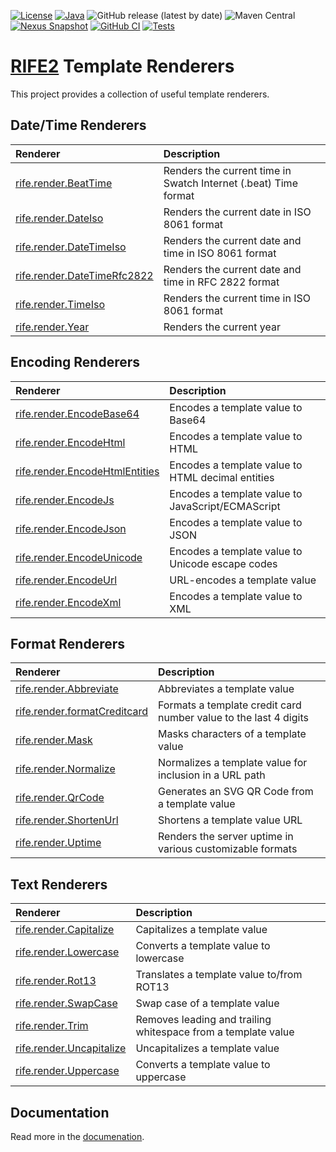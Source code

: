 [![License](https://img.shields.io/badge/license-Apache%20License%202.0-blue.svg)](https://opensource.org/licenses/Apache-2.0)
[![Java](https://img.shields.io/badge/java-17%2B-blue)](https://www.oracle.com/java/technologies/javase/jdk17-archive-downloads.html)
![GitHub release (latest by date)](https://img.shields.io/github/v/release/rife2/rife2-template-renderers)
![Maven Central](https://img.shields.io/maven-central/v/com.uwyn.rife2/rife2-template-renderers)
[![Nexus Snapshot](https://img.shields.io/nexus/s/com.uwyn.rife2/rife2-renderers?server=https%3A%2F%2Fs01.oss.sonatype.org%2F)](https://s01.oss.sonatype.org/content/repositories/snapshots/com/uwyn/rife2/rife2-renderers/)
[![GitHub CI](https://github.com/rife2/rife2-template-renderers/actions/workflows/gradle.yml/badge.svg)](https://github.com/rife2/rife2-template-renderers/actions/workflows/gradle.yml)
[![Tests](https://rife2.com/tests-badge/badge/com.uwyn.rife2/rife2-renderers)](https://github.com/rife2/rife2-template-renderers/actions/workflows/gradle.yml)

# [RIFE2](https://rife2.com/) Template Renderers

This project provides a collection of useful template renderers.

## Date/Time Renderers

| Renderer                                                                                                          | Description                                                     |
|:------------------------------------------------------------------------------------------------------------------|:----------------------------------------------------------------|
| [rife.render.BeatTime](https://github.com/rife2/rife2-template-renderers/wiki/rife.render.BeatTime)               | Renders the current time in Swatch Internet (.beat) Time format |
| [rife.render.DateIso](https://github.com/rife2/rife2-template-renderers/wiki/rife.render.DateIso)                 | Renders the current date in ISO 8061 format                     |
| [rife.render.DateTimeIso](https://github.com/rife2/rife2-template-renderers/wiki/rife.render.DateTimeIso)         | Renders the current date and time in ISO 8061 format            |
| [rife.render.DateTimeRfc2822](https://github.com/rife2/rife2-template-renderers/wiki/rife.render.DateTimeRfc2822) | Renders the current date and time in RFC 2822 format            |
| [rife.render.TimeIso](https://github.com/rife2/rife2-template-renderers/wiki/rife.render.TimeIso)                 | Renders the current time in ISO 8061 format                     |
| [rife.render.Year](https://github.com/rife2/rife2-template-renderers/wiki/rife.rennder.Year)                      | Renders the current year                                        |

## Encoding Renderers

| Renderer                                                                                                      | Description                                             |
|:--------------------------------------------------------------------------------------------------------------|:--------------------------------------------------------|
| [rife.render.EncodeBase64](https://github.com/rife2/rife2-template-renderers/wiki/rife.render.EncodeBase64)   | Encodes a template value to Base64                      |
| [rife.render.EncodeHtml](https://github.com/rife2/rife2-template-renderers/wiki/rife.render.EncodeHtml)       | Encodes a template value to HTML                        |
| [rife.render.EncodeHtmlEntities](https://github.com/rife2/rife2-template-renderers/wiki/rife.render.EncodeHtmlEntities)                                                                            | Encodes a template value to HTML decimal entities       |
| [rife.render.EncodeJs](https://github.com/rife2/rife2-template-renderers/wiki/rife.render.EncodeJs)           | Encodes a template value to JavaScript/ECMAScript       |
| [rife.render.EncodeJson](https://github.com/rife2/rife2-template-renderers/wiki/rife.render.EncodeJson)       | Encodes a template value to JSON                        |
| [rife.render.EncodeUnicode](https://github.com/rife2/rife2-template-renderers/wiki/rife.render.EncodeUnicode) | Encodes a template value to Unicode escape codes        |
| [rife.render.EncodeUrl](https://github.com/rife2/rife2-template-renderers/wiki/rife.render.EncodeUrl)         | URL-encodes a template value                            |
| [rife.render.EncodeXml](https://github.com/rife2/rife2-template-renderers/wiki/rife.render.EncodeXml)         | Encodes a template value to XML                         |

## Format Renderers

| Renderer                                                                                                            | Description                                                      |
|:--------------------------------------------------------------------------------------------------------------------|:-----------------------------------------------------------------|
| [rife.render.Abbreviate](https://github.com/rife2/rife2-template-renderers/wiki/rife.render.Abbreviate)             | Abbreviates a template value                                     |
| [rife.render.formatCreditcard](https://github.com/rife2/rife2-template-renderers/wiki/rife.render.FormatCreditCard) | Formats a template credit card number value to the last 4 digits |
| [rife.render.Mask](https://github.com/rife2/rife2-template-renderers/wiki/rife.render.Mask)                         | Masks characters of a template value                             |
| [rife.render.Normalize](https://github.com/rife2/rife2-template-renderers/wiki/rife.render.Normalize)               | Normalizes a template value for inclusion in a URL path          |
| [rife.render.QrCode](https://github.com/rife2/rife2-template-renderers/wiki/rife.render.QrCode)                     | Generates an SVG QR Code from a template value                   |
| [rife.render.ShortenUrl](https://github.com/rife2/rife2-template-renderers/wiki/rife.render.ShortenUrl)             | Shortens a template value URL                                    |
| [rife.render.Uptime](https://github.com/rife2/rife2-template-renderers/wiki/rife.render.Uptime)                     | Renders the server uptime in various customizable formats        |


## Text Renderers

| Renderer                                                                                                    | Description                                                   |
|:------------------------------------------------------------------------------------------------------------|:--------------------------------------------------------------|
| [rife.render.Capitalize](https://github.com/rife2/rife2-template-renderers/wiki/rife.render.Capitalize)     | Capitalizes a template value                                  |
| [rife.render.Lowercase](https://github.com/rife2/rife2-template-renderers/wiki/rife.render.Lowercase)       | Converts a template value to lowercase                        |
| [rife.render.Rot13](https://github.com/rife2/rife2-template-renderers/wiki/rife.render.Rot13)               | Translates a template value to/from ROT13                     |
| [rife.render.SwapCase](https://github.com/rife2/rife2-template-renderers/wiki/rife.render.SwapCase)         | Swap case of a template value                                 |
| [rife.render.Trim](https://github.com/rife2/rife2-template-renderers/wiki/rife.render.Trim)                 | Removes leading and trailing whitespace from a template value |
| [rife.render.Uncapitalize](https://github.com/rife2/rife2-template-renderers/wiki/rife.render.Uncapitalize) | Uncapitalizes a template value                                |
| [rife.render.Uppercase](https://github.com/rife2/rife2-template-renderers/wiki/rife.render.Uppercase)       | Converts a template value to uppercase                        |

## Documentation

Read more in the [documenation](https://github.com/rife2/rife2-template-renderers/wiki).
